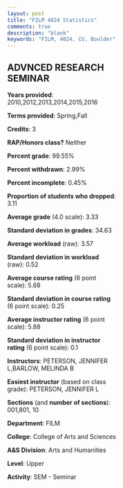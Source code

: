 ```yaml
---
layout: post
title: "FILM 4024 Statistics"
comments: true
description: "blank"
keywords: "FILM, 4024, CU, Boulder"
--- 
```

<head>
<script src="https://ajax.googleapis.com/ajax/libs/jquery/2.1.3/jquery.min.js"></script>
<script src="https://dl.dropboxusercontent.com/s/pc42nxpaw1ea4o9/highcharts.js?dl=0"></script>
<!-- <script src="../assets/js/highcharts.js"></script> -->
<style type="text/css">@font-face {
	font-family: "Bebas Neue";
	src: url(https://www.filehosting.org/file/details/544349/BebasNeue%20Regular.otf) format("opentype");
	}
	h1.Bebas { 
		font-family: "Bebas Neue", Verdana, Tahoma;
	}
</style>
</head>
<body>
	<div id="container" style="float: right; width: 45%; height: 88%; margin-left: 2.5%; margin-right: 2.5%;"></div>
	<script language="JavaScript">
		$(document).ready(function() {
		var chart = {type: 'column'};
		var title = {text: 'Grade Distribution'};
		var xAxis = {categories: ['A','B','C','D','F'],crosshair: true};
		var yAxis = {min: 0,title: {text: 'Percentage'}};
		var tooltip = {headerFormat: '<center><b><span style="font-size:20px">{point.key}</span></b></center>',
		               pointFormat: '<td style="padding:0"><b>{point.y:.1f}%</b></td>',
		               footerFormat: '</table>',shared: true,useHTML: true};
		var plotOptions = {column: {pointPadding: 0.0,borderWidth: 0}};  
		var credits = {enabled: false};var series= [{name: 'Percent',data: [50.0,36.56,11.29,0.0,2.15,]}];
		var json = {};
		json.chart = chart;
		json.title = title;
		json.tooltip = tooltip;
		json.xAxis = xAxis;
		json.yAxis = yAxis;  
		json.series = series;
		json.plotOptions = plotOptions;  
		json.credits = credits;
		$('#container').highcharts(json);
	});
	</script>
</body>
			   
## ADVNCED RESEARCH SEMINAR

**Years provided**: 2010,2012,2013,2014,2015,2016

**Terms provided**: Spring,Fall

**Credits**: 3

**RAP/Honors class?** Neither

**Percent grade**: 99.55%

**Percent withdrawn**: 2.99%

**Percent incomplete**: 0.45%

**Proportion of students who dropped**: 3.11

**Average grade** (4.0 scale): 3.33

**Standard deviation in grades**: 34.63

**Average workload** (raw): 3.57

**Standard deviation in workload** (raw): 0.52

**Average course rating** (6 point scale): 5.68

**Standard deviation in course rating** (6 point scale): 0.25

**Average instructor rating** (6 point scale): 5.88

**Standard deviation in instructor rating** (6 point scale): 0.1

**Instructors**: PETERSON, JENNIFER L,BARLOW, MELINDA B

**Easiest instructor** (based on class grade): PETERSON, JENNIFER L

**Sections** (and **number of sections**): 001,801, 10

**Department**: FILM

**College**: College of Arts and Sciences

**A&S Division**: Arts and Humanities

**Level**: Upper

**Activity**: SEM - Seminar